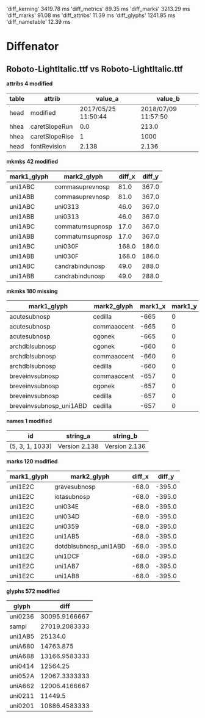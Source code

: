 'diff_kerning'  3419.78 ms
'diff_metrics'  89.35 ms
'diff_marks'  3213.29 ms
'diff_marks'  91.08 ms
'diff_attribs'  11.39 ms
'diff_glyphs'  1241.85 ms
'diff_nametable'  12.39 ms
# Diffenator
## Roboto-LightItalic.ttf vs Roboto-LightItalic.ttf

**attribs 4 modified**


table | attrib | value_a | value_b
--- | --- | --- | --- | 
head | modified | 2017/05/25 11:50:44 | 2018/07/09 11:57:50
hhea | caretSlopeRun | 0.0 | 213.0
hhea | caretSlopeRise | 1 | 1000
head | fontRevision | 2.138 | 2.136

**mkmks 42 modified**


mark1_glyph | mark2_glyph | diff_x | diff_y
--- | --- | --- | --- | 
uni1ABC | commasuprevnosp | 81.0 | 367.0
uni1ABB | commasuprevnosp | 81.0 | 367.0
uni1ABC | uni0313 | 46.0 | 367.0
uni1ABB | uni0313 | 46.0 | 367.0
uni1ABC | commaturnsupnosp | 17.0 | 367.0
uni1ABB | commaturnsupnosp | 17.0 | 367.0
uni1ABC | uni030F | 168.0 | 186.0
uni1ABB | uni030F | 168.0 | 186.0
uni1ABC | candrabindunosp | 49.0 | 288.0
uni1ABB | candrabindunosp | 49.0 | 288.0

**mkmks 180 missing**


mark1_glyph | mark2_glyph | mark1_x | mark1_y | mark2_x | mark2_y
--- | --- | --- | --- | --- | --- | 
acutesubnosp | cedilla | -665 | 0 | 10 | -437
acutesubnosp | commaaccent | -665 | 0 | 108 | -183
acutesubnosp | ogonek | -665 | 0 | 129 | -414
archdblsubnosp | ogonek | -660 | 0 | 129 | -414
archdblsubnosp | commaaccent | -660 | 0 | 108 | -183
archdblsubnosp | cedilla | -660 | 0 | 10 | -437
breveinvsubnosp | commaaccent | -657 | 0 | 108 | -183
breveinvsubnosp | ogonek | -657 | 0 | 129 | -414
breveinvsubnosp | cedilla | -657 | 0 | 10 | -437
breveinvsubnosp_uni1ABD | cedilla | -657 | 0 | 10 | -437

**names 1 modified**


id | string_a | string_b
--- | --- | --- | 
(5, 3, 1, 1033) | Version 2.138 | Version 2.136

**marks 120 modified**


mark1_glyph | mark2_glyph | diff_x | diff_y
--- | --- | --- | --- | 
uni1E2C | gravesubnosp | -68.0 | -395.0
uni1E2C | iotasubnosp | -68.0 | -395.0
uni1E2C | uni034E | -68.0 | -395.0
uni1E2C | uni034D | -68.0 | -395.0
uni1E2C | uni0359 | -68.0 | -395.0
uni1E2C | uni1AB5 | -68.0 | -395.0
uni1E2C | dotdblsubnosp_uni1ABD | -68.0 | -395.0
uni1E2C | uni1DCF | -68.0 | -395.0
uni1E2C | uni1AB7 | -68.0 | -395.0
uni1E2C | uni1AB8 | -68.0 | -395.0

**glyphs 572 modified**


glyph | diff
--- | --- | 
uni0236 | 30095.9166667
sampi | 27019.2083333
uni1AB5 | 25134.0
uniA680 | 14763.875
uniA688 | 13166.9583333
uni0414 | 12564.25
uni052A | 12067.3333333
uniA662 | 12006.4166667
uni0211 | 11449.5
uni0201 | 10886.4583333

